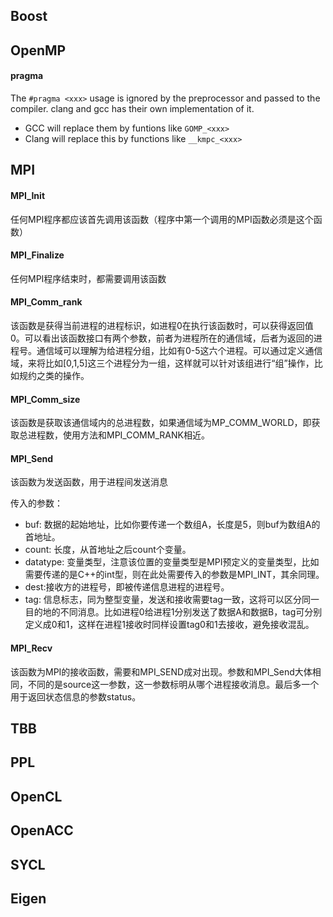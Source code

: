 ## Boost

## OpenMP

#### pragma

The `#pragma <xxx>` usage is ignored by the preprocessor and passed to the compiler. clang and gcc has their own implementation of it. 

- GCC will replace them by funtions like `GOMP_<xxx>`
- Clang will replace this by functions like `__kmpc_<xxx>`

## MPI

#### MPI_Init

任何MPI程序都应该首先调用该函数（程序中第一个调用的MPI函数必须是这个函数）

#### MPI_Finalize

任何MPI程序结束时，都需要调用该函数

#### MPI_Comm_rank

该函数是获得当前进程的进程标识，如进程0在执行该函数时，可以获得返回值0。可以看出该函数接口有两个参数，前者为进程所在的通信域，后者为返回的进程号。通信域可以理解为给进程分组，比如有0-5这六个进程。可以通过定义通信域，来将比如[0,1,5]这三个进程分为一组，这样就可以针对该组进行“组”操作，比如规约之类的操作。

#### MPI_Comm_size

该函数是获取该通信域内的总进程数，如果通信域为MP_COMM_WORLD，即获取总进程数，使用方法和MPI_COMM_RANK相近。

#### MPI_Send

该函数为发送函数，用于进程间发送消息

传入的参数：

- buf: 数据的起始地址，比如你要传递一个数组A，长度是5，则buf为数组A的首地址。
- count: 长度，从首地址之后count个变量。
- datatype: 变量类型，注意该位置的变量类型是MPI预定义的变量类型，比如需要传递的是C++的int型，则在此处需要传入的参数是MPI_INT，其余同理。
- dest:接收方的进程号，即被传递信息进程的进程号。
- tag: 信息标志，同为整型变量，发送和接收需要tag一致，这将可以区分同一目的地的不同消息。比如进程0给进程1分别发送了数据A和数据B，tag可分别定义成0和1，这样在进程1接收时同样设置tag0和1去接收，避免接收混乱。

#### MPI_Recv

该函数为MPI的接收函数，需要和MPI_SEND成对出现。参数和MPI_Send大体相同，不同的是source这一参数，这一参数标明从哪个进程接收消息。最后多一个用于返回状态信息的参数status。

## TBB

## PPL

## OpenCL

## OpenACC

## SYCL

## Eigen



